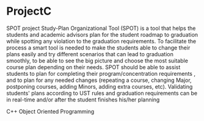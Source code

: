 # ProjectC
SPOT project
Study-Plan Organizational Tool (SPOT) is a tool that helps the students and academic advisors plan for the student roadmap to graduation
while spotting any violation to the graduation requirements. To facilitate the process a smart tool is needed to
make the students able to change their plans easily and try different scenarios that can lead to graduation smoothly, to be able to see the big picture
and choose the most suitable course plan depending on their needs. SPOT should be able to assist students to plan for completing their program/concentration requirements
, and to plan for any needed changes (repeating a course, changing Major, postponing courses, adding Minors, adding extra courses, etc).
Validating students' plans according to UST rules and graduation requirements can be in real-time and/or after the student finishes his/her planning

C++ 
Object Oriented Programming 
